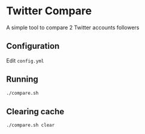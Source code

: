 # Twitter Compare

A simple tool to compare 2 Twitter accounts followers

## Configuration

Edit `config.yml`

## Running

```sh
./compare.sh
```

## Clearing cache

```sh
./compare.sh clear
```


